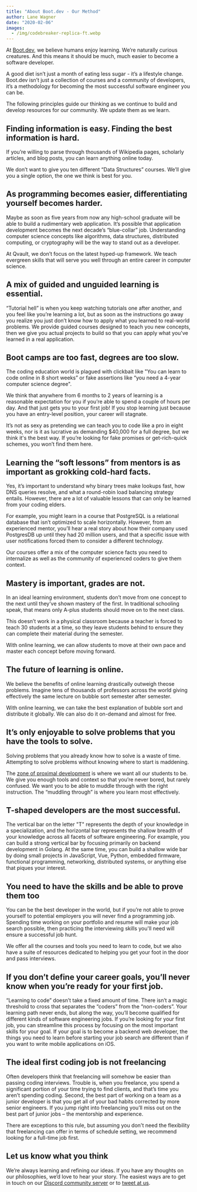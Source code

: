 ```yaml
---
title: "About Boot.dev - Our Method"
author: Lane Wagner
date: "2020-02-06"
images:
  - /img/codebreaker-replica-ft.webp
---
```


At [Boot.dev](https://boot.dev), we believe humans enjoy learning. We’re naturally curious creatures. And this means it should be much, much easier to become a software developer. 

A good diet isn’t just a month of eating less sugar - it’s a lifestyle change. Boot.dev isn’t just a collection of courses and a community of developers, it’s a methodology for becoming the most successful software engineer you can be.

The following principles guide our thinking as we continue to build and develop resources for our community. We update them as we learn.

## Finding information is easy. Finding the best information is hard.

If you’re willing to parse through thousands of Wikipedia pages, scholarly articles, and blog posts, you can learn anything online today.

We don’t want to give you ten different “Data Structures” courses. We’ll give you a single option, the one we think is best for you.

## As programming becomes easier, differentiating yourself becomes harder.

Maybe as soon as five years from now any high-school graduate will be able to build a rudimentary web application. It’s possible that application development becomes the next decade’s “blue-collar” job. Understanding computer science concepts like algorithms, data structures, distributed computing, or cryptography will be the way to stand out as a developer.

At Qvault, we don’t focus on the latest hyped-up framework. We teach evergreen skills that will serve you well through an entire career in computer science.

## A mix of guided and unguided learning is essential.

“Tutorial hell” is when you keep watching tutorials one after another, and you feel like you’re learning a lot, but as soon as the instructions go away you realize you just don’t know how to apply what you learned to real-world problems. We provide guided courses designed to teach you new concepts, then we give you actual projects to build so that you can apply what you've learned in a real application.

## Boot camps are too fast, degrees are too slow.

The coding education world is plagued with clickbait like "You can learn to code online in 8 short weeks” or fake assertions like “you need a 4-year computer science degree".

We think that anywhere from 6 months to 2 years of learning is a reasonable expectation for you if you’re able to spend a couple of hours per day. And that just gets you to your first job! If you stop learning just because you have an entry-level position, your career will stagnate.

It’s not as sexy as pretending we can teach you to code like a pro in eight weeks, nor is it as lucrative as demanding $40,000 for a full degree, but we think it's the best way. If you’re looking for fake promises or get-rich-quick schemes, you won’t find them here.

## Learning the “soft lessons” from mentors is as important as grokking cold-hard facts.

Yes, it’s important to understand why binary trees make lookups fast, how DNS queries resolve, and what a round-robin load balancing strategy entails. However, there are a lot of valuable lessons that can only be learned from your coding elders.

For example, you might learn in a course that PostgreSQL is a relational database that isn’t optimized to scale horizontally. However, from an experienced mentor, you’ll hear a real story about how their company used PostgresDB up until they had 20 million users, and that a specific issue with user notifications forced them to consider a different technology.

Our courses offer a mix of the computer science facts you need to internalize as well as the community of experienced coders to give them context.

## Mastery is important, grades are not.

In an ideal learning environment, students don’t move from one concept to the next until they’ve shown mastery of the first. In traditional schooling speak, that means only A-plus students should move on to the next class.

This doesn’t work in a physical classroom because a teacher is forced to teach 30 students at a time, so they leave students behind to ensure they can complete their material during the semester. 

With online learning, we can allow students to move at their own pace and master each concept before moving forward.

## The future of learning is online.

We believe the benefits of online learning drastically outweigh theose problems. Imagine tens of thousands of professors across the world giving effectively the same lecture on bubble sort semester after semester. 

With online learning, we can take the best explanation of bubble sort and distribute it globally. We can also do it on-demand and almost for free.

## It’s only enjoyable to solve problems that you have the tools to solve.

Solving problems that you already know how to solve is a waste of time. Attempting to solve problems without knowing where to start is maddening. 

The [zone of proximal development](https://en.wikipedia.org/wiki/Zone_of_proximal_development) is where we want all our students to be. We give you enough tools and context so that you’re never bored, but rarely confused. We want you to be able to muddle through with the right instruction. The “muddling through” is where you learn most effectively.

## T-shaped developers are the most successful.

The vertical bar on the letter "T" represents the depth of your knowledge in a specialization, and the horizontal bar represents the shallow breadth of your knowledge across all facets of software engineering. For example, you can build a strong vertical bar by focusing primarily on backend development in Golang. At the same time, you can build a shallow wide bar by doing small projects in JavaScript, Vue, Python, embedded firmware, functional programming, networking, distributed systems, or anything else that piques your interest.

## You need to have the skills and be able to prove them too

You can be the best developer in the world, but if you’re not able to prove yourself to potential employers you will never find a programming job. Spending time working on your portfolio and resume will make your job search possible, then practicing the interviewing skills you'll need will ensure a successful job hunt.

We offer all the courses and tools you need to learn to code, but we also have a suite of resources dedicated to helping you get your foot in the door and pass interviews.

## If you don’t define your career goals, you’ll never know when you’re ready for your first job.

“Learning to code” doesn’t take a fixed amount of time. There isn’t a magic threshold to cross that separates the “coders” from the “non-coders”. Your learning path never ends, but along the way, you’ll become qualified for different kinds of software engineering jobs. If you’re looking for your first job, you can streamline this process by focusing on the most important skills for your goal. If your goal is to become a backend web developer, the things you need to learn before starting your job search are different than if you want to write mobile applications on iOS.

## The ideal first coding job is not freelancing

Often developers think that freelancing will somehow be easier than passing coding interviews. Trouble is, when you freelance, you spend a significant portion of your time trying to find clients, and that’s time you aren’t spending coding. Second, the best part of working on a team as a junior developer is that you get all of your bad habits corrected by more senior engineers. If you jump right into freelancing you’ll miss out on the best part of junior jobs – the mentorship and experience.

There are exceptions to this rule, but assuming you don't need the flexibility that freelancing can offer in terms of schedule setting, we recommend looking for a full-time job first.

## Let us know what you think

We’re always learning and refining our ideas. If you have any thoughts on our philosophies, we’d love to hear your story. The easiest ways are to get in touch on our [Discord community server](https://discord.gg/EEkFwbv) or to [tweet at us](https://twitter.com/bootdotdev).
